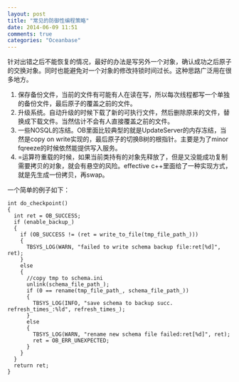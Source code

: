 ```yaml
---
layout: post
title: "常见的防御性编程策略"
date: 2014-06-09 11:51
comments: true
categories: "Oceanbase"
---
```


  针对出错之后不能恢复的情况，最好的办法是写另外一个对象，确认成功之后原子的交换对象。同时也能避免对一个对象的修改持锁时间过长。这种思路广泛用在很多地方。

  1. 保存备份文件，当前的文件有可能有人在读在写，所以每次线程都写一个单独的备份文件，最后原子的覆盖之前的文件。
  2. 升级系统。自动升级的时候下载了新的可执行文件，然后删除原来的文件，替换成下载文件。当然估计不会有人直接覆盖之前的文件。
  3. 一些NOSQL的冻结。OB里面比较典型的就是UpdateServer的内存冻结，当然是copy on write实现的，最后原子的切换B树的根指针。主要是为了minor fqreeze的时候依然能提供写入服务。
  4. =运算符重载的时候，如果当前类持有的对象先释放了，但是又没能成功复制需要拷贝的对象，就会有悬空的风险。effective c++里面给了一种实现方式，就是先生成一份拷贝，再swap。

一个简单的例子如下：

	int do_checkpoint()
	{
	  int ret = OB_SUCCESS;
	  if (enable_backup_)
	  {
	    if (OB_SUCCESS != (ret = write_to_file(tmp_file_path_)))
	    {
	      TBSYS_LOG(WARN, "failed to write schema backup file:ret[%d]", ret);
	    }
	    else
	    {
	      //copy tmp to schema.ini
	      unlink(schema_file_path_);
	      if (0 == rename(tmp_file_path_, schema_file_path_))
	      {
	        TBSYS_LOG(INFO, "save schema to backup succ. refresh_times_:%ld", refresh_times_);
	      }
	      else
	      {
	        TBSYS_LOG(WARN, "rename new schema file failed:ret[%d]", ret);
	        ret = OB_ERR_UNEXPECTED;
	      }
	    }
	  }
	  return ret;
	}
